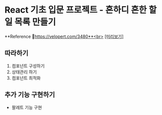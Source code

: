 # React 기초 입문 프로젝트 - 흔하디 흔한 할 일 목록 만들기
**Reference 🔗https://velopert.com/3480**<br>
<a href="https://fc3-basic.surge.sh" rel="nofollow">[미리보기]</a>

## 따라하기
1. 컴포넌트 구성하기
2. 상태관리 하기
3. 컴포넌트 최적화

## 추가 기능 구현하기
- 팔레트 기능 구현
